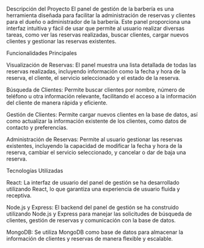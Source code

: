 Descripción del Proyecto
El panel de gestión de la barbería es una herramienta diseñada para facilitar la administración de reservas y clientes para el dueño o administrador de la barbería. Este panel proporciona una interfaz intuitiva y fácil de usar que permite al usuario realizar diversas tareas, como ver las reservas realizadas, buscar clientes, cargar nuevos clientes y gestionar las reservas existentes.

Funcionalidades Principales

Visualización de Reservas: El panel muestra una lista detallada de todas las reservas realizadas, incluyendo información como la fecha y hora de la reserva, el cliente, el servicio seleccionado y el estado de la reserva.

Búsqueda de Clientes: Permite buscar clientes por nombre, número de teléfono u otra información relevante, facilitando el acceso a la información del cliente de manera rápida y eficiente.

Gestión de Clientes: Permite cargar nuevos clientes en la base de datos, así como actualizar la información existente de los clientes, como datos de contacto y preferencias.

Administración de Reservas: Permite al usuario gestionar las reservas existentes, incluyendo la capacidad de modificar la fecha y hora de la reserva, cambiar el servicio seleccionado, y cancelar o dar de baja una reserva.

Tecnologías Utilizadas

React: La interfaz de usuario del panel de gestión se ha desarrollado utilizando React, lo que garantiza una experiencia de usuario fluida y receptiva.

Node.js y Express: El backend del panel de gestión se ha construido utilizando Node.js y Express para manejar las solicitudes de búsqueda de clientes, gestión de reservas y comunicación con la base de datos.

MongoDB: Se utiliza MongoDB como base de datos para almacenar la información de clientes y reservas de manera flexible y escalable.
